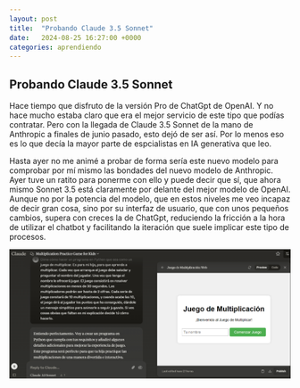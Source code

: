 ```yaml
---
layout: post
title:  "Probando Claude 3.5 Sonnet"
date:   2024-08-25 16:27:00 +0000
categories: aprendiendo
---
```

## Probando Claude 3.5 Sonnet

Hace tiempo que disfruto de la versión Pro de ChatGpt de OpenAI. Y no hace mucho estaba claro que era el mejor servicio de este tipo que podías contratar. Pero con la llegada de Claude 3.5 Sonnet de la mano de Anthropic a finales de junio pasado, esto dejó de ser así. Por lo menos eso es lo que decía la mayor parte de espcialistas en IA generativa que leo.

Hasta ayer no me animé a probar de forma sería este nuevo modelo para comprobar por mí mismo las bondades del nuevo modelo de Anthropic. Ayer tuve un ratito para ponerme con ello y puede decir que sí, que ahora mismo Sonnet 3.5 está claramente por delante del mejor modelo de OpenAI. Aunque no por la potencia del modelo, que en estos niveles me veo incapaz de decir gran cosa, sino por su interfaz de usuario, que con unos pequeños cambios, supera con creces la de ChatGpt, reduciendo la fricción a la hora de utilizar el chatbot y facilitando la iteración que suele implicar este tipo de procesos.


![Interfaz de usuario de Claude 3.5 Sonnet](/assets/images/2024-08-25_164436_interfaz_usuario_claude.png)




